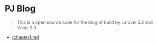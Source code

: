 # PJ Blog

> This is a open source code for the blog of build by Laravel 5.3 and Vuejs 2.0.

* [/chapter1.md](/chapter1.md "Installation")



